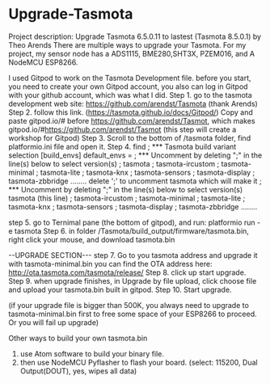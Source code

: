 # Upgrade-Tasmota
Project description:
Upgrade Tasmota 6.5.0.11 to lastest (Tasmota 8.5.0.1) by Theo Arends
There are multiple ways to upgrade your Tasmota. For my project, my sensor node has a ADS1115, BME280,SHT3X, PZEM016, and A NodeMCU ESP8266.

I used Gitpod to work on the Tasmota Development file.
before you start, you need to create your own Gitpod account, you also can log in Gitpod with your github account, which was what I did.
   Step 1. go to the tasmota development web site: https://github.com/arendst/Tasmota   (thank Arends)
   Step 2. follow this link. (https://tasmota.github.io/docs/Gitpod/)
            Copy and paste   gitpod.io/#  before   https://github.com/arendst/Tasmot, which makes   gitpod.io/#https://github.com/arendst/Tasmot
           (this step will create a workshop for Gitpod)
   Step 3. Scroll to the bottom of /tasmota folder, find  platformio.ini  file and open it.
   Step 4. find 
           ; *** Tasmota build variant selection
[build_envs]
default_envs =
; *** Uncomment by deleting ";" in the line(s) below to select version(s)
;                tasmota
;                tasmota-ircustom
;                tasmota-minimal
;                tasmota-lite
;                tasmota-knx
;                tasmota-sensors
;                tasmota-display
;                tasmota-zbbridge
........
delete ';' to uncomment tasmota
which will make it 
; *** Uncomment by deleting ";" in the line(s) below to select version(s)
                tasmota           (this line)
;                tasmota-ircustom
;                tasmota-minimal
;                tasmota-lite
;                tasmota-knx
;                tasmota-sensors
;                tasmota-display
;                tasmota-zbbridge
........

step 5. go to Ternimal pane (the bottom of gitpod), and run:  platformio run -e tasmota
Step 6. in folder   /Tasmota/build_output/firmware/tasmota.bin, right click your mouse, and download tasmota.bin

--UPGRADE SECTION---
step 7. Go to you tasmota address and upgrade it with tasmota-minimal.bin
        you can find the OTA address here: http://ota.tasmota.com/tasmota/release/
Step 8. click up start upgrade.
Step 9. when upgrade finishes, in Upgrade by file upload, click choose file and upload your tasmota.bin built in gitpod.
Step 10. Start upgrade.

(if your upgrade file is bigger than 500K, you always need to upgrade to tasmota-minimal.bin first to free some space of your ESP8266 to proceed.
Or you will fail up upgrade)



Other ways to build your own tasmota.bin
1. use Atom software to build your binary file.
2. then use NodeMCU Pyflasher to flash your board. (select: 115200, Dual Output(DOUT), yes, wipes all data)
